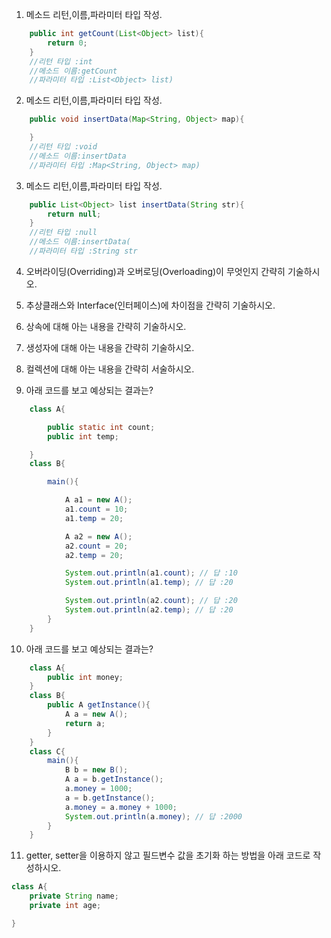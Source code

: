1. 메소드 리턴,이름,파라미터 타입 작성.

```java
    public int getCount(List<Object> list){
        return 0;
    }
    //리턴 타입 :int 
    //메소드 이름:getCount
    //파라미터 타입 :List<Object> list)
```

2. 메소드 리턴,이름,파라미터 타입 작성.

```java
    public void insertData(Map<String, Object> map){

    }
    //리턴 타입 :void 
    //메소드 이름:insertData
    //파라미터 타입 :Map<String, Object> map)
```

3. 메소드 리턴,이름,파라미터 타입 작성.

```java
    public List<Object> list insertData(String str){
        return null;
    }
    //리턴 타입 :null
    //메소드 이름:insertData(
    //파라미터 타입 :String str
```

4. 오버라이딩(Overriding)과 오버로딩(Overloading)이 무엇인지 간략히 기술하시오.

5. 추상클래스와 Interface(인터페이스)에 차이점을 간략히 기술하시오.

6. 상속에 대해 아는 내용을 간략히 기술하시오.

7. 생성자에 대해 아는 내용을 간략히 기술하시오.

8. 컬렉션에 대해 아는 내용을 간략히 서술하시오.

9. 아래 코드를 보고 예상되는 결과는?

```java
    class A{

        public static int count;
        public int temp;

    }
    class B{

        main(){

            A a1 = new A();
            a1.count = 10;
            a1.temp = 20;

            A a2 = new A();
            a2.count = 20;
            a2.temp = 20;

            System.out.println(a1.count); // 답 :10
            System.out.println(a1.temp); // 답 :20

            System.out.println(a2.count); // 답 :20
            System.out.println(a2.temp); // 답 :20
        }
    }

```

10. 아래 코드를 보고 예상되는 결과는?

```java
    class A{
        public int money;
    }
    class B{
        public A getInstance(){
            A a = new A();
            return a;
        }
    }
    class C{
        main(){
            B b = new B();
            A a = b.getInstance();
            a.money = 1000;
            a = b.getInstance();
            a.money = a.money + 1000;
            System.out.println(a.money); // 답 :2000
        }
    }
```

11. getter, setter을 이용하지 않고 필드변수 값을 초기화 하는 방법을 아래 코드로 작성하시오.

```java
class A{
    private String name;
    private int age;

}
```
